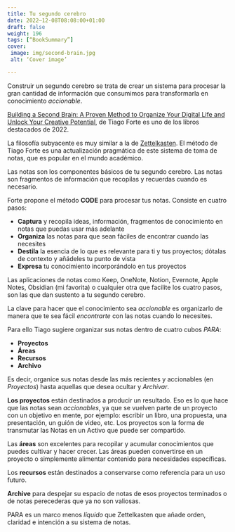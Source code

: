 ```yaml
---
title: Tu segundo cerebro
date: 2022–12-08T08:08:00+01:00
draft: false
weight: 196
tags: [“BookSummary”]
cover:
 image: img/second-brain.jpg
 alt: ‘Cover image’

---
```


Construir un segundo cerebro se trata de crear un sistema para procesar la gran cantidad de información que consumimos para transformarla en conocimiento *accionable*.

[Building a Second Brain: A Proven Method to Organize Your Digital Life and Unlock Your Creative Potential](https://www.amazon.es/dp/B09MDNDYYF/), de Tiago Forte es uno de los libros destacados de 2022.

La filosofía subyacente es muy similar a la de [Zettelkasten](https://es.wikipedia.org/wiki/Zettelkasten). El método de Tiago Forte es una actualización pragmática de este sistema de toma de notas, que es popular en el mundo académico.

Las notas son los componentes básicos de tu segundo cerebro. Las notas son fragmentos de información que recopilas y recuerdas cuando es necesario.

Forte propone el método **CODE** para procesar tus notas. Consiste en cuatro pasos:

- **Captura** y recopila ideas, información, fragmentos de conocimiento en notas que puedas usar más adelante
- **Organiza** las notas para que sean fáciles de encontrar cuando las necesites
- **Destila** la esencia de lo que es relevante para ti y tus proyectos; dótalas de contexto y añádeles tu punto de vista
- **Expresa** tu conocimiento incorporándolo en tus proyectos

Las aplicaciones de notas como Keep, OneNote, Notion, Evernote, Apple Notes, Obsidian (mi favorita) o cualquier otra que facilite los cuatro pasos, son las que dan sustento a tu segundo cerebro.

La clave para hacer que el conocimiento sea *accionable* es organizarlo de manera que te sea fácil *encontrarte* con las notas cuando lo necesites. 

Para ello Tiago sugiere organizar sus notas dentro de cuatro cubos *PARA*:

- **Proyectos**
- **Áreas**
- **Recursos**
- **Archivo**

Es decir, organice sus notas desde las más recientes y accionables (en *Proyectos*) hasta aquellas que desea ocultar y *Archivar*.

**Los proyectos** están destinados a producir un resultado. Eso es lo que hace que las notas sean *accionables*, ya que se vuelven parte de un proyecto con un objetivo en mente, por ejemplo: escribir un libro, una propuesta, una presentación, un guión de video, etc. Los proyectos son la forma de transmutar las Notas en un Activo que puede ser compartido.

Las **áreas** son excelentes para recopilar y acumular conocimientos que puedes cultivar y hacer crecer. Las áreas pueden convertirse en un proyecto o simplemente alimentar contenido para necesidades específicas.

Los **recursos** están destinados a conservarse como referencia para un uso futuro.

**Archive** para despejar su espacio de notas de esos proyectos terminados o de notas perecederas que ya no son valiosas.

PARA es un marco menos *líquido* que Zettelkasten que añade orden, claridad e intención a su sistema de notas.







